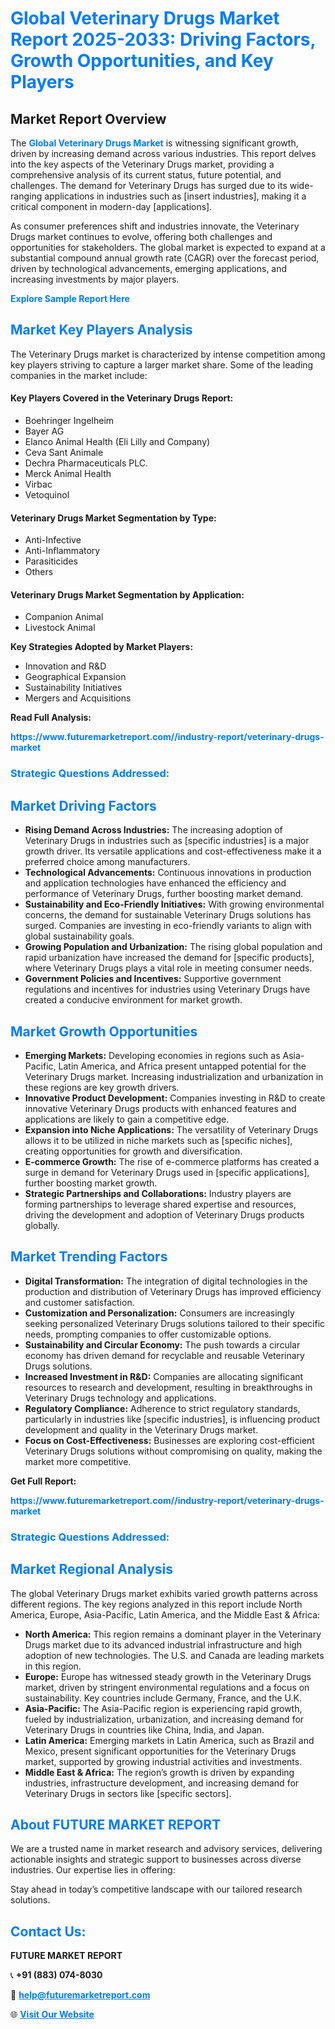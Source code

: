 <h1 style="color: #007BFF;">Global Veterinary Drugs Market Report 2025-2033: Driving Factors, Growth Opportunities, and Key Players</h1>

<section id="overview">
<h2>Market Report Overview</h2>
<p>The <a href="https://www.futuremarketreport.com//industry-report/veterinary-drugs-market" style="color: #007BFF; text-decoration: none;"><strong>Global Veterinary Drugs Market</strong></a> is witnessing significant growth, driven by increasing demand across various industries. This report delves into the key aspects of the Veterinary Drugs market, providing a comprehensive analysis of its current status, future potential, and challenges. The demand for Veterinary Drugs has surged due to its wide-ranging applications in industries such as [insert industries], making it a critical component in modern-day [applications].</p>
<p>As consumer preferences shift and industries innovate, the Veterinary Drugs market continues to evolve, offering both challenges and opportunities for stakeholders. The global market is expected to expand at a substantial compound annual growth rate (CAGR) over the forecast period, driven by technological advancements, emerging applications, and increasing investments by major players.</p>
</section>

<section id="overview">
<p><a href="https://www.futuremarketreport.com//request-sample/reportId=47840" style="color: #007BFF; text-decoration: none;"><strong>Explore Sample Report Here</strong></a></p>
</section>

<section id="key-players">
<h2 style="color: #007BFF;">Market Key Players Analysis</h2>
<p>The Veterinary Drugs market is characterized by intense competition among key players striving to capture a larger market share. Some of the leading companies in the market include:</p>
<h4>Key Players Covered in the Veterinary Drugs Report:</h4>
<ul><li>Boehringer Ingelheim</li><li>Bayer AG</li><li>Elanco Animal Health (Eli Lilly and Company)</li><li>Ceva Sant Animale</li><li>Dechra Pharmaceuticals PLC.</li><li>Merck Animal Health</li><li>Virbac</li><li>Vetoquinol</li></ul>
<h4>Veterinary Drugs Market Segmentation by Type:</h4>
<ul><li>Anti-Infective</li><li>Anti-Inflammatory</li><li>Parasiticides</li><li>Others</li></ul>

<h4>Veterinary Drugs Market Segmentation by Application:</h4>
<ul><li>Companion Animal</li><li>Livestock Animal</li></ul>
<p><strong>Key Strategies Adopted by Market Players:</strong></p>
<ul>
<li>Innovation and R&D</li>
<li>Geographical Expansion</li>
<li>Sustainability Initiatives</li>
<li>Mergers and Acquisitions</li>
</ul>
</section>

<section>
<p><strong>Read Full Analysis: </strong></p><a href="https://www.futuremarketreport.com//industry-report/veterinary-drugs-market" style="color: #007BFF; text-decoration: none;"><strong>https://www.futuremarketreport.com//industry-report/veterinary-drugs-market</strong></a>
<h3 style="color: #007BFF;">Strategic Questions Addressed:</h3>
</section>

<section id="driving-factors">
<h2 style="color: #007BFF;">Market Driving Factors</h2>
<ul>
<li><strong>Rising Demand Across Industries:</strong> The increasing adoption of Veterinary Drugs in industries such as [specific industries] is a major growth driver. Its versatile applications and cost-effectiveness make it a preferred choice among manufacturers.</li>
<li><strong>Technological Advancements:</strong> Continuous innovations in production and application technologies have enhanced the efficiency and performance of Veterinary Drugs, further boosting market demand.</li>
<li><strong>Sustainability and Eco-Friendly Initiatives:</strong> With growing environmental concerns, the demand for sustainable Veterinary Drugs solutions has surged. Companies are investing in eco-friendly variants to align with global sustainability goals.</li>
<li><strong>Growing Population and Urbanization:</strong> The rising global population and rapid urbanization have increased the demand for [specific products], where Veterinary Drugs plays a vital role in meeting consumer needs.</li>
<li><strong>Government Policies and Incentives:</strong> Supportive government regulations and incentives for industries using Veterinary Drugs have created a conducive environment for market growth.</li>
</ul>
</section>

<section id="growth-opportunities">
<h2 style="color: #007BFF;">Market Growth Opportunities</h2>
<ul>
<li><strong>Emerging Markets:</strong> Developing economies in regions such as Asia-Pacific, Latin America, and Africa present untapped potential for the Veterinary Drugs market. Increasing industrialization and urbanization in these regions are key growth drivers.</li>
<li><strong>Innovative Product Development:</strong> Companies investing in R&D to create innovative Veterinary Drugs products with enhanced features and applications are likely to gain a competitive edge.</li>
<li><strong>Expansion into Niche Applications:</strong> The versatility of Veterinary Drugs allows it to be utilized in niche markets such as [specific niches], creating opportunities for growth and diversification.</li>
<li><strong>E-commerce Growth:</strong> The rise of e-commerce platforms has created a surge in demand for Veterinary Drugs used in [specific applications], further boosting market growth.</li>
<li><strong>Strategic Partnerships and Collaborations:</strong> Industry players are forming partnerships to leverage shared expertise and resources, driving the development and adoption of Veterinary Drugs products globally.</li>
</ul>
</section>

<section id="trending-factors">
<h2 style="color: #007BFF;">Market Trending Factors</h2>
<ul>
<li><strong>Digital Transformation:</strong> The integration of digital technologies in the production and distribution of Veterinary Drugs has improved efficiency and customer satisfaction.</li>
<li><strong>Customization and Personalization:</strong> Consumers are increasingly seeking personalized Veterinary Drugs solutions tailored to their specific needs, prompting companies to offer customizable options.</li>
<li><strong>Sustainability and Circular Economy:</strong> The push towards a circular economy has driven demand for recyclable and reusable Veterinary Drugs solutions.</li>
<li><strong>Increased Investment in R&D:</strong> Companies are allocating significant resources to research and development, resulting in breakthroughs in Veterinary Drugs technology and applications.</li>
<li><strong>Regulatory Compliance:</strong> Adherence to strict regulatory standards, particularly in industries like [specific industries], is influencing product development and quality in the Veterinary Drugs market.</li>
<li><strong>Focus on Cost-Effectiveness:</strong> Businesses are exploring cost-efficient Veterinary Drugs solutions without compromising on quality, making the market more competitive.</li>
</ul>
</section>

<section>
<p><strong>Get Full Report: </strong></p><a href="https://www.futuremarketreport.com//industry-report/veterinary-drugs-market" style="color: #007BFF; text-decoration: none;"><strong>https://www.futuremarketreport.com//industry-report/veterinary-drugs-market</strong></a>
<h3 style="color: #007BFF;">Strategic Questions Addressed:</h3>
</section>


<section id="regional-analysis">
<h2 style="color: #007BFF;">Market Regional Analysis</h2>
<p>The global Veterinary Drugs market exhibits varied growth patterns across different regions. The key regions analyzed in this report include North America, Europe, Asia-Pacific, Latin America, and the Middle East & Africa:</p>
<ul>
<li><strong>North America:</strong> This region remains a dominant player in the Veterinary Drugs market due to its advanced industrial infrastructure and high adoption of new technologies. The U.S. and Canada are leading markets in this region.</li>
<li><strong>Europe:</strong> Europe has witnessed steady growth in the Veterinary Drugs market, driven by stringent environmental regulations and a focus on sustainability. Key countries include Germany, France, and the U.K.</li>
<li><strong>Asia-Pacific:</strong> The Asia-Pacific region is experiencing rapid growth, fueled by industrialization, urbanization, and increasing demand for Veterinary Drugs in countries like China, India, and Japan.</li>
<li><strong>Latin America:</strong> Emerging markets in Latin America, such as Brazil and Mexico, present significant opportunities for the Veterinary Drugs market, supported by growing industrial activities and investments.</li>
<li><strong>Middle East & Africa:</strong> The region’s growth is driven by expanding industries, infrastructure development, and increasing demand for Veterinary Drugs in sectors like [specific sectors].</li>
</ul>
</section>

<footer>
<h2 style="color: #007BFF;">About FUTURE MARKET REPORT</h2>
<p>We are a trusted name in market research and advisory services, delivering actionable insights and strategic support to businesses across diverse industries. Our expertise lies in offering:</p>

<p>Stay ahead in today’s competitive landscape with our tailored research solutions.</p>

<h2 style="color: #007BFF;">Contact Us:</h2>
<p><strong>FUTURE MARKET REPORT</strong></p>
<p>📞 <strong>+91 (883) 074-8030</strong></p>
<p>📧 <strong><a href="mailto:help@futuremarketreport.com" style="color: #007BFF;">help@futuremarketreport.com</a></strong></p>
<p>🌐 <strong><a href="https://www.futuremarketreport.com/" style="color: #007BFF;">Visit Our Website</a></strong></p>
</footer>